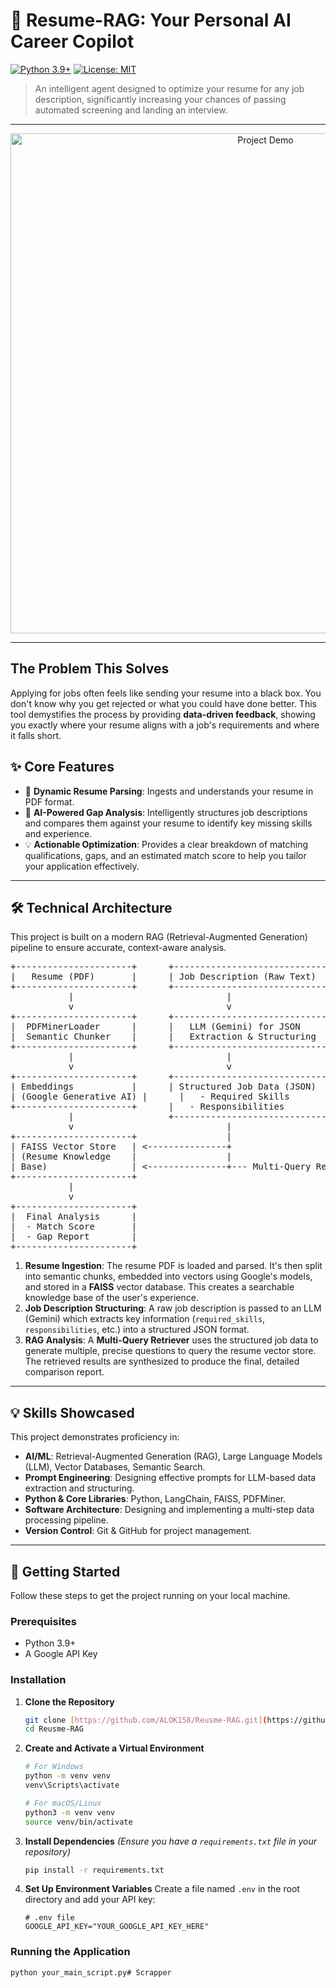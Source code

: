 # 📄 Resume-RAG: Your Personal AI Career Copilot

[![Python 3.9+](https://img.shields.io/badge/Python-3.9+-blue.svg)](https://www.python.org/downloads/) [![License: MIT](https://img.shields.io/badge/License-MIT-yellow.svg)](https://opensource.org/licenses/MIT)

> An intelligent agent designed to optimize your resume for any job description, significantly increasing your chances of passing automated screening and landing an interview.

---

<p align="center">
  <img src="URL_TO_YOUR_PROJECT_DEMO.gif" alt="Project Demo" width="800"/>
</p>

---

## The Problem This Solves

Applying for jobs often feels like sending your resume into a black box. You don't know why you get rejected or what you could have done better. This tool demystifies the process by providing **data-driven feedback**, showing you exactly where your resume aligns with a job's requirements and where it falls short.

## ✨ Core Features

* 📄 **Dynamic Resume Parsing**: Ingests and understands your resume in PDF format.
* 🤖 **AI-Powered Gap Analysis**: Intelligently structures job descriptions and compares them against your resume to identify key missing skills and experience.
* 💡 **Actionable Optimization**: Provides a clear breakdown of matching qualifications, gaps, and an estimated match score to help you tailor your application effectively.

---

## 🛠️ Technical Architecture

This project is built on a modern RAG (Retrieval-Augmented Generation) pipeline to ensure accurate, context-aware analysis.

<p align="center">
<pre>
+----------------------+      +-----------------------------+
|   Resume (PDF)       |      | Job Description (Raw Text)  |
+----------------------+      +-----------------------------+
           |                             |
           v                             v
+----------------------+      +-----------------------------+
|  PDFMinerLoader      |      |   LLM (Gemini) for JSON     |
|  Semantic Chunker    |      |   Extraction & Structuring  |
+----------------------+      +-----------------------------+
           |                             |
           v                             v
+----------------------+      +-----------------------------+
| Embeddings           |      | Structured Job Data (JSON)  |
| (Google Generative AI) |      |   - Required Skills         |
+----------------------+      |   - Responsibilities        |
           |                  +-----------------------------+
           v                             |
+----------------------+                 |
| FAISS Vector Store   | <---------------+
| (Resume Knowledge    |                 |
| Base)                | <---------------+--- Multi-Query Retriever
+----------------------+
           |
           v
+----------------------+
|  Final Analysis      |
|  - Match Score       |
|  - Gap Report        |
+----------------------+
</pre>
</p>

1.  **Resume Ingestion**: The resume PDF is loaded and parsed. It's then split into semantic chunks, embedded into vectors using Google's models, and stored in a **FAISS** vector database. This creates a searchable knowledge base of the user's experience.
2.  **Job Description Structuring**: A raw job description is passed to an LLM (Gemini) which extracts key information (`required_skills`, `responsibilities`, etc.) into a structured JSON format.
3.  **RAG Analysis**: A **Multi-Query Retriever** uses the structured job data to generate multiple, precise questions to query the resume vector store. The retrieved results are synthesized to produce the final, detailed comparison report.

---

## 💡 Skills Showcased

This project demonstrates proficiency in:
* **AI/ML**: Retrieval-Augmented Generation (RAG), Large Language Models (LLM), Vector Databases, Semantic Search.
* **Prompt Engineering**: Designing effective prompts for LLM-based data extraction and structuring.
* **Python & Core Libraries**: Python, LangChain, FAISS, PDFMiner.
* **Software Architecture**: Designing and implementing a multi-step data processing pipeline.
* **Version Control**: Git & GitHub for project management.

---

## 🚀 Getting Started

Follow these steps to get the project running on your local machine.

### Prerequisites
* Python 3.9+
* A Google API Key

### Installation
1.  **Clone the Repository**
    ```bash
    git clone [https://github.com/ALOK158/Reusme-RAG.git](https://github.com/ALOK158/Reusme-RAG.git)
    cd Reusme-RAG
    ```
2.  **Create and Activate a Virtual Environment**
    ```bash
    # For Windows
    python -m venv venv
    venv\Scripts\activate
    
    # For macOS/Linux
    python3 -m venv venv
    source venv/bin/activate
    ```
3.  **Install Dependencies**
    *(Ensure you have a `requirements.txt` file in your repository)*
    ```bash
    pip install -r requirements.txt
    ```
4.  **Set Up Environment Variables**
    Create a file named `.env` in the root directory and add your API key:
    ```
    # .env file
    GOOGLE_API_KEY="YOUR_GOOGLE_API_KEY_HERE"
    ```

### Running the Application
```bash
python your_main_script.py#   S c r a p p e r  
 